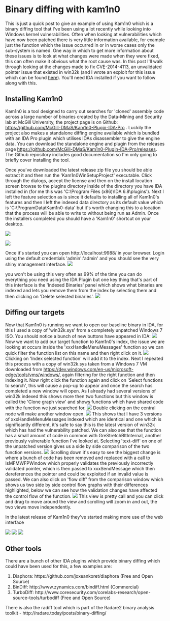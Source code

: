 # Binary diffing with kam1n0

This is just a quick post to give an example of using Kam1n0 which is a binary diffing tool that I've been using a lot recently while looking into Windows kernel vulnerabilities. Often when looking at vulnerabilities which have now been patched there is very little information available, for example just the function which the issue occurred in or in worse cases only the sub-system is named. One way in which to get more information about these issues is to look at what changes were made when they were fixed, this can often make it obvious what the root cause was. In this post I'll walk through looking at the changes made to fix CVE-2014-4113, an unvalidated pointer issue that existed in win32k (and I wrote an exploit for this issue which can be found [here](https://github.com/sam-b/CVE-2014-4113)). You'll need IDA installed if you want to follow along with this.

## Installing Kam1n0
Kam1n0 is a tool designed to carry out searches for 'cloned' assembly code across a large number of binaries created by the Data-Mining and Security lab at McGill University, the project page is on Github: https://github.com/McGill-DMaS/Kam1n0-Plugin-IDA-Pro . Luckily the project also makes a standalone diffing engine available which is bundled with an IDA Pro plugin which utilises IDAs disassembler to give the engine data. You can download the standalone engine and plugin from the releases page https://github.com/McGill-DMaS/Kam1n0-Plugin-IDA-Pro/releases. The Github repository includes good documentation so I'm only going to briefly cover installing the tool. 

Once you've downloaded the latest release zip file you should be able extract it and then run the 'Kam1n0WinSetupProject' executable. Click through the dialogs, accept the license and then on the install location screen browse to the plugins directory inside of the directory you have IDA installed in (for me this was 'C:\Program Files (x86)\IDA 6.8\plugins\'). Next I left the feature selection as is since it defaults to installing all of Kam1n0's features and then I left the indexed data directory as its default value which is 'C:\ProgramData\Kam1n0-data\' but it's worth changing this to a location that the process will be able to write to without being run as Admin. Once the installers completed you should have a 'Kam1n0' shortcut on your desktop.

![](/content/images/2016/12/workbench.PNG)

![](/content/images/2016/12/new_repo.PNG)

Once it's started you can open http://localhost:9988/ in your browser. Login using the default credentials 'admin':'admin' and you should see the very shiny management interface. 
![](/content/images/2016/12/shiny_interface.PNG)

you won't be using this very often as 99% of the time you can do everything you need using the IDA Plugin but one key thing that's part of this interface is the 'Indexed Binaries' panel which shows what binaries are indexed and lets you remove them from the index by selecting them and then clicking on 'Delete selected binaries'.
![](https://raw.githubusercontent.com/sam-b/intro-to-kernel-exploitation/master/screenshots/part_4/indexed.PNG)
## Diffing our targets
Now that Kam1n0 is running we want to open our baseline binary in IDA, for this I used a copy of 'win32k.sys' from a completely unpatched Windows 7 ISO. You should notice a bunch of new buttons have appeared in IDA:
![](https://raw.githubusercontent.com/sam-b/intro-to-kernel-exploitation/master/screenshots/part_4/buttons.PNG)
Now we want to add our target function to Kam1n0's index, the issue we are looking at occurs inside the 'xxxHandleMenuMessages' function so we can quick filter the function list on this name and then right click on it.
![](https://raw.githubusercontent.com/sam-b/intro-to-kernel-exploitation/master/screenshots/kamino_plugin.png)
Clicking on 'Index selected function' will add it to the index. Next I repeated this process with a copy of win32k.sys taken from a Windows 7 VM downloaded from https://dev.windows.com/en-us/microsoft-edge/tools/vms/windows/, again filtering for the right function and then indexing it. Now right click the function again and click on 'Select functions to search', this will cause a pop-up to appear and once the search has completed a new window will open. As I already had several versions of win32k indexed this shows more then two functions but this window is called the 'Clone graph view' and shows functions which have shared code with the function we just searched for.
![](https://raw.githubusercontent.com/sam-b/intro-to-kernel-exploitation/master/screenshots/part_4/cluster.PNG)
Double clicking on the central node will make another window open.
![](https://raw.githubusercontent.com/sam-b/intro-to-kernel-exploitation/master/screenshots/part_4/similarity.PNG)
This shows that I have 3 versions of xxxHandleMenuMessages indexed which are identical and one which is significantly different, it's safe to say this is the latest version of win32k which has had the vulnerability patched. We can also see that the function has a small amount of code in common with GreStretchBltInternal, another previously vulnerable function I've looked at. Selecting 'text-diff' on one of the unpatched version gives us a side by side comparison of the two function versions.
![](https://raw.githubusercontent.com/sam-b/intro-to-kernel-exploitation/master/screenshots/part_4/text_diff.PNG)
Scrolling down it's easy to see the biggest change is where a bunch of code has been removed and replaced with a call to IsMFMWFPWindow which properly validates the previously incorrectly validated pointer, which is then passed to xxxSendMessage which then dereferences the pointer and could be exploited if an invalid value is passed. We can also click on 'flow diff' from the comparison window which shows us two side by side control flow graphs with their differences highlighted, below we can see how the validation changes have affected the control flow of the function.
![](https://raw.githubusercontent.com/sam-b/intro-to-kernel-exploitation/master/screenshots/part_4/graph_diff.PNG)
This view is pretty call and you can click and drag to move around the view and scrolling will zoom in and out, the two views move independently.

In the latest release of Kam1n0 they've started making more use of the web interface

![](/content/images/2016/12/clone_search.png)
![](/content/images/2016/12/clone_browser.png)
![](/content/images/2016/12/clone_browser_flow_graph.png)

## Other tools
There are a bunch of other IDA plugins which provide binary diffing which could have been used for this, a few examples are:
<ol>
<li> Diaphora: https://github.com/joxeankoret/diaphora (Free and Open Source)</li>
<li>BinDiff: http://www.zynamics.com/bindiff.html (Commercial) </li>
<li>TurboDiff: http://www.coresecurity.com/corelabs-research/open-source-tools/turbodiff (Free and Open Source) </li>
</ol>
There is also the radiff tool which is part of the Radare2 binary analysis toolkit - http://radare.today/posts/binary-diffing/